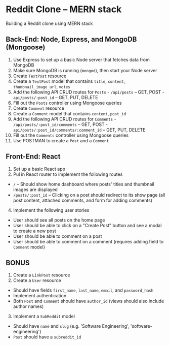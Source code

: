 # Reddit Clone – MERN stack
Building a Reddit clone using MERN stack


## Back-End: Node, Express, and MongoDB (Mongoose)
1. Use Express to set up a basic Node server that fetches data from MongoDB
2. Make sure MongoDB is running (`mongod`), then start your Node server
2. Create `TextPost` resource
  1. Create a `TextPost` model that contains `title`, `content`, `thumbnail_image_url`, `votes`
  2. Add the following API CRUD routes for `Posts`
    - `/api/posts` – GET, POST
    - `api/posts/:post_id` – GET, PUT, DELETE
  3. Fill out the `Posts` controller using Mongoose queries
4. Create `Comment` resource
  1. Create a `Comment` model that contains `content`, `post_id`
  2. Add the following API CRUD routes for `Comments`
    - `/api/posts/:post_id/comments` – GET, POST
    - `api/posts/:post_id/comments/:comment_id` – GET, PUT, DELETE
  3. Fill out the `Comments` controller using Mongoose queries
5. Use POSTMAN to create a `Post` and a `Comment`


## Front-End: React
1. Set up a basic React app
3. Pul in React router to implement the following routes
  - `/` – Should show home dashboard where posts' titles and thumbnail images are displayed
  - `/posts/:post_id` – Clicking on a post should redirect to its show page (all post content, attached comments, and form for adding comments)
4. Implement the following user stories
  - User should see all posts on the home page
  - User should be able to click on a "Create Post" button and see a modal to create a new post
  - User should be able to comment on a post
  - User should be able to comment on a comment (requires adding field to `Comment` model)

## BONUS
1. Create a `LinkPost` resource
2. Create a `User` resource 
  - Should have fields `first_name`, `last_name`, `email`, and `password_hash`
  - Implement authentication
  - Both `Post` and `Comment` should have `author_id` (views should also include author names)
3. Implement a `SubReddit` model
  - Should have `name` and `slug` (e.g. 'Software Engineering', 'software-engineering')
  - `Post` should have a `subreddit_id`
